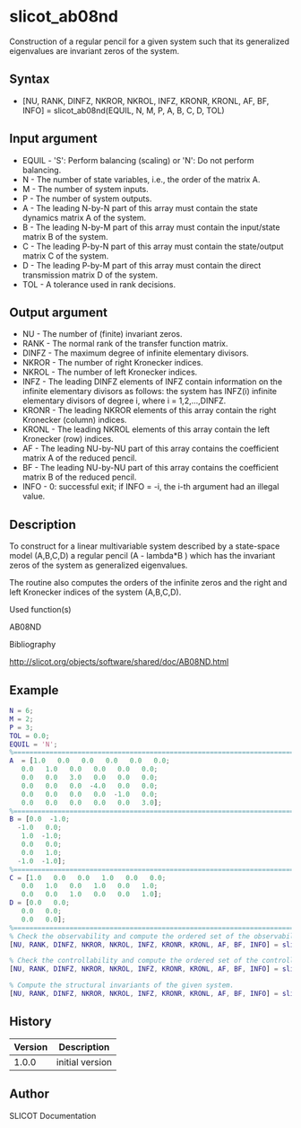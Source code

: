 

# slicot_ab08nd

Construction of a regular pencil for a given system such that its generalized eigenvalues are invariant zeros of the system.

## Syntax

- [NU, RANK, DINFZ, NKROR, NKROL, INFZ, KRONR, KRONL, AF, BF, INFO] = slicot_ab08nd(EQUIL, N, M, P, A, B, C, D, TOL)

## Input argument

 - EQUIL - 'S':  Perform balancing (scaling) or 'N':  Do not perform balancing.
 - N - The number of state variables, i.e., the order of the matrix A.
 - M - The number of system inputs.
 - P - The number of system outputs.
 - A - The leading N-by-N part of this array must contain the state dynamics matrix A of the system.
 - B - The leading N-by-M part of this array must contain the input/state matrix B of the system.
 - C - The leading P-by-N part of this array must contain the state/output matrix C of the system.
 - D - The leading P-by-M part of this array must contain the direct transmission matrix D of the system.
 - TOL - A tolerance used in rank decisions.

## Output argument

 - NU - The number of (finite) invariant zeros.
 - RANK - The normal rank of the transfer function matrix.
 - DINFZ - The maximum degree of infinite elementary divisors.
 - NKROR - The number of right Kronecker indices.
 - NKROL - The number of left Kronecker indices.
 - INFZ - The leading DINFZ elements of INFZ contain information on the infinite elementary divisors as follows: the system has INFZ(i) infinite elementary divisors of degree i, where i = 1,2,...,DINFZ.
 - KRONR - The leading NKROR elements of this array contain the right Kronecker (column) indices.
 - KRONL - The leading NKROL elements of this array contain the left Kronecker (row) indices.
 - AF - The leading NU-by-NU part of this array contains the coefficient matrix A  of the reduced pencil.
 - BF - The leading NU-by-NU part of this array contains the coefficient matrix B  of the reduced pencil.
 - INFO - 0:  successful exit; if INFO = -i, the i-th argument had an illegal value.

## Description


  <p>To construct for a linear multivariable system described by a state-space model (A,B,C,D) a regular pencil (A - lambda*B ) which has the invariant zeros of the system as generalized eigenvalues.</p>
  <p>The routine also computes the orders of the infinite zeros and the right and left Kronecker indices of the system (A,B,C,D).</p>


Used function(s)

AB08ND

Bibliography

http://slicot.org/objects/software/shared/doc/AB08ND.html

## Example

```matlab
N = 6;
M = 2;
P = 3;
TOL = 0.0;
EQUIL = 'N';
%=============================================================================
A  = [1.0   0.0   0.0   0.0   0.0   0.0;
   0.0   1.0   0.0   0.0   0.0   0.0;
   0.0   0.0   3.0   0.0   0.0   0.0;
   0.0   0.0   0.0  -4.0   0.0   0.0;
   0.0   0.0   0.0   0.0  -1.0   0.0;
   0.0   0.0   0.0   0.0   0.0   3.0];
%=============================================================================
B = [0.0  -1.0;
  -1.0   0.0;
   1.0  -1.0;
   0.0   0.0;
   0.0   1.0;
  -1.0  -1.0];
%=============================================================================
C = [1.0   0.0   0.0   1.0   0.0   0.0;
   0.0   1.0   0.0   1.0   0.0   1.0;
   0.0   0.0   1.0   0.0   0.0   1.0];
D = [0.0   0.0;
   0.0   0.0;
   0.0   0.0];
%=============================================================================
% Check the observability and compute the ordered set of the observability indices (call the routine with M = 0).
[NU, RANK, DINFZ, NKROR, NKROL, INFZ, KRONR, KRONL, AF, BF, INFO] = slicot_ab08nd(EQUIL, N, 0, P, A, B, C, D, TOL)

% Check the controllability and compute the ordered set of the controllability indices (call the routine with P = 0)
[NU, RANK, DINFZ, NKROR, NKROL, INFZ, KRONR, KRONL, AF, BF, INFO] = slicot_ab08nd(EQUIL, N, M, 0, A, B, C, D, TOL)

% Compute the structural invariants of the given system.
[NU, RANK, DINFZ, NKROR, NKROL, INFZ, KRONR, KRONL, AF, BF, INFO] = slicot_ab08nd(EQUIL, N, M, P, A, B, C, D, TOL)
```

## History

|Version|Description|
|------|------|
|1.0.0|initial version|


## Author

SLICOT Documentation



